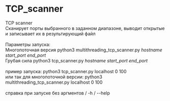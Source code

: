 # TCP_scanner
TCP scanner <br>
Сканирует порты выбранного в заданном диапазоне, выводит открытые и записывает их в результирующий файл <br> <br>
Параметры запуска: <br>
Многопоточная версия python3 multithreading_tcp_scanner.py *hostname* *start_port* *end_port* <br>
Грубая сила python3 tcp_scanner.py *hostname* *start_port* *end_port* <br> <br>
 пример запуска: python3 tcp_scanner.py localhost 0 100 <br>
или так для многопоточной версии: python3 multithreading_tcp_scanner.py localhost 0 100 <br> <br>
 справка при запуске без аргментов / -h / --help <br>
